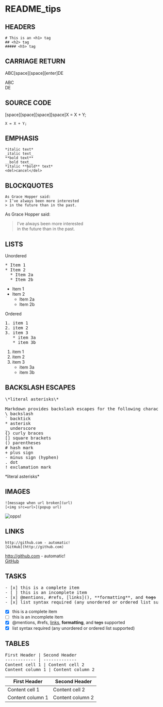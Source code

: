 # README_tips

## HEADERS
    # This is an <h1> tag
    ## <h2> tag
    ##### <h5> tag
    
## CARRIAGE RETURN
ABC[space][space][enter]DE

ABC  
DE

## SOURCE CODE
[space][space][space][space]X = X + Y;

    X = X + Y;

## EMPHASIS
    *italic text*
    _italic text_
    **bold text**
    __bold text__
    *italic **bold** text*
    <del>cancel</del>
 
## BLOCKQUOTES
    As Grace Hopper said:
    > I’ve always been more interested   
    > in the future than in the past.
As Grace Hopper said:
> I’ve always been more interested   
> in the future than in the past.

## LISTS
Unordered  
<pre>
* Item 1   
* Item 2  
  * Item 2a   
  * Item 2b 
</pre>
* Item 1   
* Item 2  
  * Item 2a   
  * Item 2b 

Ordered
<pre>
1. item 1
2. item 2
3. item 3
   * item 3a
   * item 3b
</pre>
1. item 1
2. item 2
3. item 3
   * item 3a
   * item 3b
  
## BACKSLASH ESCAPES
<pre>
\*literal asterisks\*

Markdown provides backslash escapes for the following characters:
\ backslash
` backtick
* asterisk
_ underscore
{} curly braces
[] square brackets
() parentheses
# hash mark
+ plus sign
- minus sign (hyphen)
. dot
! exclamation mark
</pre>
\*literal asterisks\*

## IMAGES
    ![message when url broken](url)
    [<img src=url>](popup url)
![opps!](https://i.ebayimg.com/00/s/NjExWDg3Ng==/z/5QMAAOSwU~9dj2l2/$_59.JPG?set_id=8800005007)

## LINKS
    http://github.com - automatic!
    [GitHub](http://github.com)

http://github.com - automatic!  
[GitHub](http://github.com)

## TASKS
<pre>
- [x] this is a complete item
- [ ] this is an incomplete item
- [x] @mentions, #refs, [links](), **formatting**, and <del>tags</del> supported
- [x] list syntax required (any unordered or ordered list supported)
</pre>
- [x] this is a complete item
- [ ] this is an incomplete item
- [x] @mentions, #refs, [links](), **formatting**, and <del>tags</del> supported
- [x] list syntax required (any unordered or ordered list supported)

## TABLES
<pre>
First Header | Second Header
------------ | -------------
Content cell 1 | Content cell 2
Content column 1 | Content column 2
</pre>
First Header | Second Header
------------ | -------------
Content cell 1 | Content cell 2
Content column 1 | Content column 2
